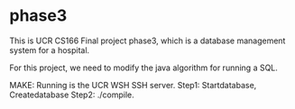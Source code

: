 # phase3
This is UCR CS166 Final project phase3, which is a database management system for a hospital.

For this project, we need to modify the java algorithm for running a SQL.

MAKE:
Running is the UCR WSH SSH server.
Step1: Startdatabase, Createdatabase
Step2:  ./compile.

